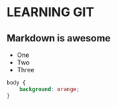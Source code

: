 LEARNING GIT
============

Markdown is awesome
-------------------

* One
* Two
* Three

``` css
body {
	background: orange;
}
``` 